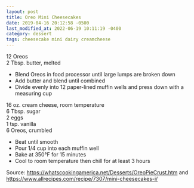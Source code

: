 ```yaml
---
layout: post
title: Oreo Mini Cheesecakes
date: 2019-04-16 20:12:58 -0500
last_modified_at: 2022-06-19 10:11:19 -0400
category: dessert
tags: cheesecake mini dairy creamcheese
---
```

12 Oreos  
2 Tbsp. butter, melted  

  * Blend Oreos in food processor until large lumps are broken down
  * Add butter and blend until combined
  * Divide evenly into 12 paper-lined muffin wells and press down with a measuring cup

16 oz. cream cheese, room temperature  
6 Tbsp. sugar  
2 eggs  
1 tsp. vanilla  
6 Oreos, crumbled  

  * Beat until smooth
  * Pour 1/4 cup into each muffin well
  * Bake at 350°F for 15 minutes
  * Cool to room temperature then chill for at least 3 hours

Source: <https://whatscookingamerica.net/Desserts/OreoPieCrust.htm> and <https://www.allrecipes.com/recipe/7307/mini-cheesecakes-i/>
